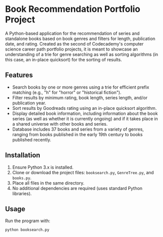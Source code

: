 # Book Recommendation Portfolio Project

A Python-based application for the recommendation of series and standalone books based on book genres and filters for length, publication date, and rating. Created as the second of Codecademy's computer science career path portfolio projects, it is meant to showcase an understanding of a trie for genre searching as well as sorting algorithms (in this case, an in-place quicksort) for the sorting of results.

## Features
- Search books by one or more genres using a trie for efficient prefix matching (e.g., "h" for "horror" or "historical fiction").
- Filter results by minimum rating, book length, series length, and/or publication year.
- Sort results by Goodreads rating using an in-place quicksort algorithm.
- Display detailed book information, including information about the book series (as well as whether it is currently ongoing) and if it takes place in a shared universe with other books and series.
- Database includes 37 books and series from a variety of genres, ranging from books published in the early 19th century to books published recently.

## Installation
1. Ensure Python 3.x is installed.
2. Clone or download the project files: `booksearch.py`, `GenreTree.py`, and `books.py`.
3. Place all files in the same directory.
4. No additional dependencies are required (uses standard Python libraries).

## Usage
Run the program with:
```bash
python booksearch.py